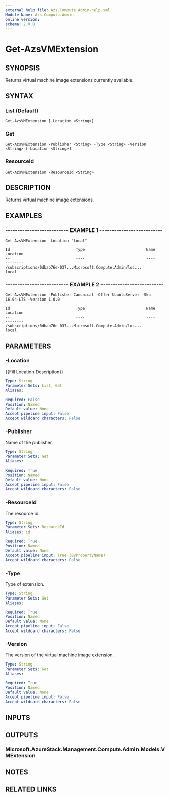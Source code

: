 ```yaml
---
external help file: Azs.Compute.Admin-help.xml
Module Name: Azs.Compute.Admin
online version:
schema: 2.0.0
---
```


# Get-AzsVMExtension

## SYNOPSIS
Returns virtual machine image extensions currently available.

## SYNTAX

### List (Default)
```
Get-AzsVMExtension [-Location <String>]
```

### Get
```
Get-AzsVMExtension -Publisher <String> -Type <String> -Version <String> [-Location <String>]
```

### ResourceId
```
Get-AzsVMExtension -ResourceId <String>
```

## DESCRIPTION
Returns virtual machine image extensions.

## EXAMPLES

### -------------------------- EXAMPLE 1 --------------------------
```
Get-AzsVMExtension -Location "local"

Id                             Type                           Name                           Location
--                             ----                           ----                           --------
/subscriptions/0dbab76e-037...Microsoft.Compute.Admin/loc...                                local
```

### -------------------------- EXAMPLE 2 --------------------------
```
Get-AzsVMExtension -Publisher Canonical -Offer UbuntuServer -Sku 16.04-LTS -Version 1.0.0

Id                             Type                           Name                           Location
--                             ----                           ----                           --------
/subscriptions/0dbab76e-037...Microsoft.Compute.Admin/loc...                                local
```

## PARAMETERS

### -Location
{{Fill Location Description}}

```yaml
Type: String
Parameter Sets: List, Get
Aliases:

Required: False
Position: Named
Default value: None
Accept pipeline input: False
Accept wildcard characters: False
```

### -Publisher
Name of the publisher.

```yaml
Type: String
Parameter Sets: Get
Aliases:

Required: True
Position: Named
Default value: None
Accept pipeline input: False
Accept wildcard characters: False
```

### -ResourceId
The resource id.

```yaml
Type: String
Parameter Sets: ResourceId
Aliases: id

Required: True
Position: Named
Default value: None
Accept pipeline input: True (ByPropertyName)
Accept wildcard characters: False
```

### -Type
Type of extension.

```yaml
Type: String
Parameter Sets: Get
Aliases:

Required: True
Position: Named
Default value: None
Accept pipeline input: False
Accept wildcard characters: False
```

### -Version
The version of the virtual machine image extension.

```yaml
Type: String
Parameter Sets: Get
Aliases:

Required: True
Position: Named
Default value: None
Accept pipeline input: False
Accept wildcard characters: False
```

## INPUTS

## OUTPUTS

### Microsoft.AzureStack.Management.Compute.Admin.Models.VMExtension

## NOTES

## RELATED LINKS

